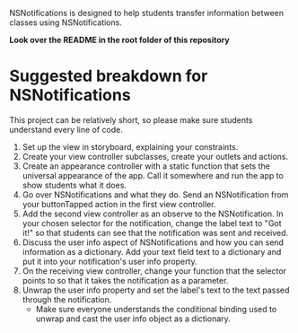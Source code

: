 NSNotifications is designed to help students transfer information between classes using NSNotifications.

**Look over the README in the root folder of this repository**

# Suggested breakdown for NSNotifications

This project can be relatively short, so please make sure students understand every line of code.

1. Set up the view in storyboard, explaining your constraints.
2. Create your view controller subclasses, create your outlets and actions.
3. Create an appearance controller with a static function that sets the universal appearance of the app. Call it somewhere and run the app to show students what it does.
3. Go over NSNotifications and what they do. Send an NSNotification from your buttonTapped action in the first view controller.
4. Add the second view controller as an observe to the NSNotification. In your chosen selector for the notification, change the label text to "Got it!" so that students can see that the notification was sent and received.
5. Discuss the user info aspect of NSNotifications and how you can send information as a dictionary. Add your text field text to a dictionary and put it into your notification's user info property.
6. On the receiving view controller, change your function that the selector points to so that it takes the notification as a parameter.
7. Unwrap the user info property and set the label's text to the text passed through the notification. 
    * Make sure everyone understands the conditional binding used to unwrap and cast the user info object as a dictionary.
